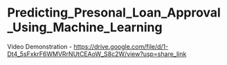 # Predicting_Presonal_Loan_Approval_Using_Machine_Learning

Video Demonstration - https://drive.google.com/file/d/1-Dt4_5sFxkrF6WMVRrNUtCEAoW_S8c2W/view?usp=share_link
